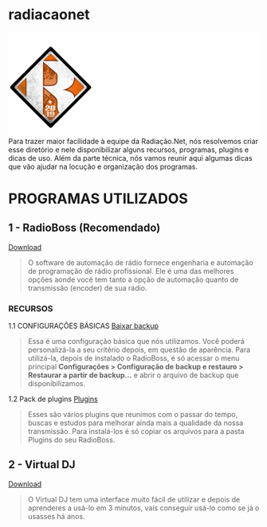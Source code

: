 # radiacaonet
![Logo Radiação.Net](/logos/logo-nova-horizontal-cor-branco.png)
Para trazer maior facilidade à equipe da Radiação.Net, nós resolvemos criar esse diretório e nele disponibilizar alguns recursos, programas, plugins e dicas de uso. Além da parte técnica, nós vamos reunir aqui algumas dicas que vão ajudar na locução e organização dos programas.

# PROGRAMAS UTILIZADOS
## **1 - RadioBoss (Recomendado)**
[Download](https://www.mediafire.com/file/o1htb1868bfrq7e/RadioBOSS_Advanced_6.3.2.zip)
> O software de automação de rádio fornece engenharia e automação de programação de rádio profissional. Ele é uma das melhores opções aonde você tem tanto a opção de automação quanto de transmissão (encoder) de sua rádio.
### RECURSOS
1.1 CONFIGURAÇÕES BÁSICAS [Baixar backup](https://www.mediafire.com/file/roj34amiembzws5/BPK_RadioBoss_Limpo.zip)
> Essa é uma configuração básica que nós utilizamos. Você poderá personalizá-la a seu critério depois, em questão de aparência. Para utilizá-la, depois de instalado o RadioBoss, é só acessar o menu principal **Configurações > Configuração de backup e restauro > Restaurar a partir de backup...** e abrir o arquivo de backup que disponibilizamos.

1.2 Pack de plugins [Plugins](https://www.mediafire.com/file/7kkf398q1ymq7nl/Plugins.zip)
> Esses são vários plugins que reunimos com o passar do tempo, buscas e estudos para melhorar ainda mais a qualidade da nossa transmissão. Para instalá-los é só copiar os arquivos para a pasta Plugins do seu RadioBoss.

## **2 - Virtual DJ**
[Download](https://www.mediafire.com/file/8bg5vv9d4ihzxnl/VirtualDJ_8_20_Pro_Infinity_v8.4.53.zip)
> O Virtual DJ tem uma interface muito fácil de utilizar e depois de aprenderes a usá-lo em 3 minutos, vais conseguir usá-lo como se já o usasses há anos.
